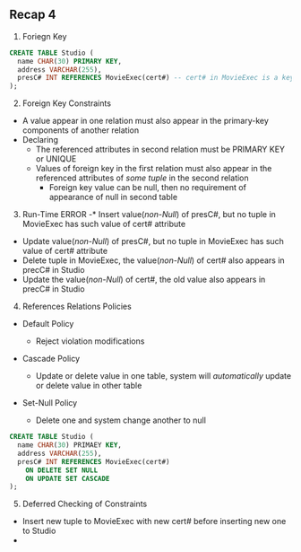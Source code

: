 ## Recap 4

1. Foriegn Key
  ```sql
  CREATE TABLE Studio (
    name CHAR(30) PRIMARY KEY,
    address VARCHAR(255),
    presC# INT REFERENCES MovieExec(cert#) -- cert# in MovieExec is a key, value of cert# and presC# must be same
  );
  ```

2. Foreign Key Constraints
  - A value appear in one relation must also appear in the primary-key components of another relation
  - Declaring
    * The referenced attributes in second relation must be PRIMARY KEY or UNIQUE
    * Values of foreign key in the first relation must also appear in the referenced attributes of _some tuple_ in the second relation
      * Foreign key value can be null, then no requirement of appearance of null in second table

3. Run-Time ERROR
  -* Insert value(_non-Null_) of presC#, but no tuple in MovieExec has such value of cert# attribute
  - Update value(_non-Null_) of presC#, but no tuple in MovieExec has such value of cert# attribute
  - Delete tuple in MovieExec, the value(_non-Null_) of cert# also appears in precC# in Studio
  - Update the value(_non-Null_) of cert#, the old value also appears in precC# in Studio

4. References Relations Policies
  - Default Policy
    * Reject violation modifications
    
  - Cascade Policy
    * Update or delete value in one table, system will _automatically_ update or delete value in other table
    
  - Set-Null Policy
    * Delete one and system change another to null
  
  ```sql
  CREATE TABLE Studio (
    name CHAR(30) PRIMAEY KEY,
    address VARCHAR(255),
    presC# INT REFERENCES MovieExec(cert#)
      ON DELETE SET NULL
      ON UPDATE SET CASCADE
  );
  ```

5. Deferred Checking of Constraints
  - Insert new tuple to MovieExec with new cert# before inserting new one to Studio
  - 
    
